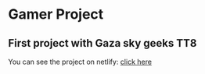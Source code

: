 # Gamer Project

## First project with Gaza sky geeks TT8

You can see the project on netlify: [click here](https://visionary-banoffee-4cffda.netlify.app)